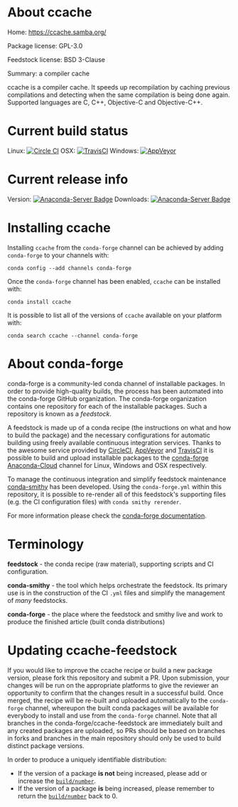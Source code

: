About ccache
============

Home: https://ccache.samba.org/

Package license: GPL-3.0

Feedstock license: BSD 3-Clause

Summary: a compiler cache

ccache is a compiler cache. It speeds up recompilation by caching
previous compilations and detecting when the same compilation is
being done again. Supported languages are C, C++, Objective-C and Objective-C++.


Current build status
====================

Linux: [![Circle CI](https://circleci.com/gh/conda-forge/ccache-feedstock.svg?style=shield)](https://circleci.com/gh/conda-forge/ccache-feedstock)
OSX: [![TravisCI](https://travis-ci.org/conda-forge/ccache-feedstock.svg?branch=master)](https://travis-ci.org/conda-forge/ccache-feedstock)
Windows: [![AppVeyor](https://ci.appveyor.com/api/projects/status/github/conda-forge/ccache-feedstock?svg=True)](https://ci.appveyor.com/project/conda-forge/ccache-feedstock/branch/master)

Current release info
====================
Version: [![Anaconda-Server Badge](https://anaconda.org/conda-forge/ccache/badges/version.svg)](https://anaconda.org/conda-forge/ccache)
Downloads: [![Anaconda-Server Badge](https://anaconda.org/conda-forge/ccache/badges/downloads.svg)](https://anaconda.org/conda-forge/ccache)

Installing ccache
=================

Installing `ccache` from the `conda-forge` channel can be achieved by adding `conda-forge` to your channels with:

```
conda config --add channels conda-forge
```

Once the `conda-forge` channel has been enabled, `ccache` can be installed with:

```
conda install ccache
```

It is possible to list all of the versions of `ccache` available on your platform with:

```
conda search ccache --channel conda-forge
```


About conda-forge
=================

conda-forge is a community-led conda channel of installable packages.
In order to provide high-quality builds, the process has been automated into the
conda-forge GitHub organization. The conda-forge organization contains one repository
for each of the installable packages. Such a repository is known as a *feedstock*.

A feedstock is made up of a conda recipe (the instructions on what and how to build
the package) and the necessary configurations for automatic building using freely
available continuous integration services. Thanks to the awesome service provided by
[CircleCI](https://circleci.com/), [AppVeyor](http://www.appveyor.com/)
and [TravisCI](https://travis-ci.org/) it is possible to build and upload installable
packages to the [conda-forge](https://anaconda.org/conda-forge)
[Anaconda-Cloud](http://docs.anaconda.org/) channel for Linux, Windows and OSX respectively.

To manage the continuous integration and simplify feedstock maintenance
[conda-smithy](http://github.com/conda-forge/conda-smithy) has been developed.
Using the ``conda-forge.yml`` within this repository, it is possible to re-render all of
this feedstock's supporting files (e.g. the CI configuration files) with ``conda smithy rerender``.

For more information please check the [conda-forge documentation](https://conda-forge.org/docs/).

Terminology
===========

**feedstock** - the conda recipe (raw material), supporting scripts and CI configuration.

**conda-smithy** - the tool which helps orchestrate the feedstock.
                   Its primary use is in the construction of the CI ``.yml`` files
                   and simplify the management of *many* feedstocks.

**conda-forge** - the place where the feedstock and smithy live and work to
                  produce the finished article (built conda distributions)


Updating ccache-feedstock
=========================

If you would like to improve the ccache recipe or build a new
package version, please fork this repository and submit a PR. Upon submission,
your changes will be run on the appropriate platforms to give the reviewer an
opportunity to confirm that the changes result in a successful build. Once
merged, the recipe will be re-built and uploaded automatically to the
`conda-forge` channel, whereupon the built conda packages will be available for
everybody to install and use from the `conda-forge` channel.
Note that all branches in the conda-forge/ccache-feedstock are
immediately built and any created packages are uploaded, so PRs should be based
on branches in forks and branches in the main repository should only be used to
build distinct package versions.

In order to produce a uniquely identifiable distribution:
 * If the version of a package **is not** being increased, please add or increase
   the [``build/number``](http://conda.pydata.org/docs/building/meta-yaml.html#build-number-and-string).
 * If the version of a package **is** being increased, please remember to return
   the [``build/number``](http://conda.pydata.org/docs/building/meta-yaml.html#build-number-and-string)
   back to 0.